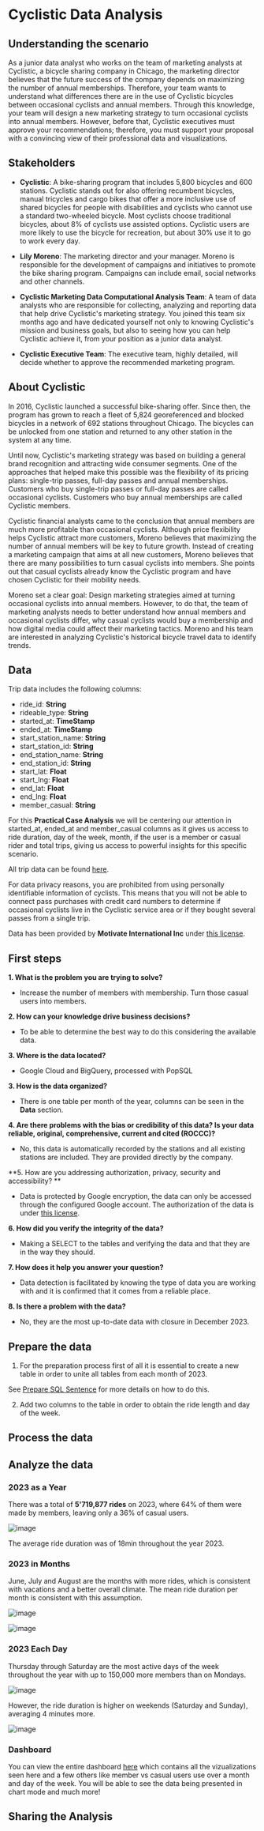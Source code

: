 # Cyclistic Data Analysis

## Understanding the scenario

As a junior data analyst who works on the team of marketing analysts at Cyclistic, a bicycle sharing company in Chicago, the marketing director believes that the future success of the company depends on maximizing the number of annual memberships. Therefore, your team wants to understand what differences there are in the use of Cyclistic bicycles between occasional cyclists and annual members. Through this knowledge, your team will design a new marketing strategy to turn occasional cyclists into annual members. However, before that, Cyclistic executives must approve your recommendations; therefore, you must support your proposal with a convincing view of their professional data and visualizations.

## Stakeholders

* **Cyclistic**: A bike-sharing program that includes 5,800 bicycles and 600 stations. Cyclistic stands out for also offering recumbent bicycles, manual tricycles and cargo bikes that offer a more inclusive use of shared bicycles for people with disabilities and cyclists who cannot use a standard two-wheeled bicycle. Most cyclists choose traditional bicycles, about 8% of cyclists use assisted options. Cyclistic users are more likely to use the bicycle for recreation, but about 30% use it to go to work every day.

* **Lily Moreno**: The marketing director and your manager. Moreno is responsible for the development of campaigns and initiatives to promote the bike sharing program. Campaigns can include email, social networks and other channels.

* **Cyclistic Marketing Data Computational Analysis Team**: A team of data analysts who are responsible for collecting, analyzing and reporting data that help drive Cyclistic's marketing strategy. You joined this team six months ago and have dedicated yourself not only to knowing Cyclistic's mission and business goals, but also to seeing how you can help Cyclistic achieve it, from your position as a junior data analyst.

* **Cyclistic Executive Team**: The executive team, highly detailed, will decide whether to approve the recommended marketing program.

## About Cyclistic

In 2016, Cyclistic launched a successful bike-sharing offer. Since then, the program has grown to reach a fleet of 5,824 georeferenced and blocked bicycles in a network of 692 stations throughout Chicago. The bicycles can be unlocked from one station and returned to any other station in the system at any time.

Until now, Cyclistic's marketing strategy was based on building a general brand recognition and attracting wide consumer segments. One of the approaches that helped make this possible was the flexibility of its pricing plans: single-trip passes, full-day passes and annual memberships. Customers who buy single-trip passes or full-day passes are called occasional cyclists. Customers who buy annual memberships are called Cyclistic members.

Cyclistic financial analysts came to the conclusion that annual members are much more profitable than occasional cyclists. Although price flexibility helps Cyclistic attract more customers, Moreno believes that maximizing the number of annual members will be key to future growth. Instead of creating a marketing campaign that aims at all new customers, Moreno believes that there are many possibilities to turn casual cyclists into members. She points out that casual cyclists already know the Cyclistic program and have chosen Cyclistic for their mobility needs.

Moreno set a clear goal: Design marketing strategies aimed at turning occasional cyclists into annual members. However, to do that, the team of marketing analysts needs to better understand how annual members and occasional cyclists differ, why casual cyclists would buy a membership and how digital media could affect their marketing tactics. Moreno and his team are interested in analyzing Cyclistic's historical bicycle travel data to identify trends.

## Data

Trip data includes the following columns:
* ride_id: **String**
* rideable_type: **String**
* started_at: **TimeStamp**
* ended_at: **TimeStamp**
* start_station_name: **String**
* start_station_id: **String**
* end_station_name: **String**
* end_station_id: **String**
* start_lat: **Float**
* start_lng: **Float**
* end_lat: **Float**
* end_lng: **Float**
* member_casual: **String**

For this **Practical Case Analysis** we will be centering our attention in started_at, ended_at and member_casual columns as it gives us access to ride duration, day of the week, month, if the user is a member or casual rider and total trips, giving us access to powerful insights for this specific scenario.

All trip data can be found [here](https://divvy-tripdata.s3.amazonaws.com/index.html).

For data privacy reasons, you are prohibited from using personally identifiable information of cyclists. This means that you will not be able to connect pass purchases with credit card numbers to determine if occasional cyclists live in the Cyclistic service area or if they bought several passes from a single trip.

Data has been provided by **Motivate International Inc** under [this license](https://www.divvybikes.com/data-license-agreement).

## First steps

**1. What is the problem you are trying to solve?**

- Increase the number of members with membership. Turn those casual users into members.

**2. How can your knowledge drive business decisions?**

- To be able to determine the best way to do this considering the available data.

**3. Where is the data located?**

- Google Cloud and BigQuery, processed with PopSQL

**3. How is the data organized?**

- There is one table per month of the year, columns can be seen in the **Data** section.

**4. Are there problems with the bias or credibility of this data? Is your data reliable, original, comprehensive, current and cited (ROCCC)?**

- No, this data is automatically recorded by the stations and all existing stations are included. They are provided directly by the company.

**5. How are you addressing authorization, privacy, security and accessibility? **

- Data is protected by Google encryption, the data can only be accessed through the configured Google account. The authorization of the data is under [this license](https://www.divvybikes.com/data-license-agreement).

**6. How did you verify the integrity of the data?**

- Making a SELECT to the tables and verifying the data and that they are in the way they should.

**7. How does it help you answer your question?**

- Data detection is facilitated by knowing the type of data you are working with and it is confirmed that it comes from a reliable place.

**8. Is there a problem with the data?**

- No, they are the most up-to-date data with closure in December 2023.

## Prepare the data

1. For the preparation process first of all it is essential to create a new table in order to unite all tables from each month of 2023.

See [Prepare SQL Sentence](/Prepare-Data) for more details on how to do this.

2. Add two columns to the table in order to obtain the ride length and day of the week.


## Process the data

## Analyze the data

### 2023 as a Year

There was a total of **5'719,877 rides** on 2023, where 64% of them were made by members, leaving only a 36% of casual users.

![image](https://github.com/EmilioCG30/cyclistic-analysis/assets/111447739/52b51ee6-0bf8-4627-b0f2-73f5a237031e)

The average ride duration was of 18min throughout the year 2023.

### 2023 in Months

June, July and August are the months with more rides, which is consistent with vacations and a better overall climate. The mean ride duration per month is consistent with this assumption.

![image](https://github.com/EmilioCG30/cyclistic-analysis/assets/111447739/827af81c-41c4-4186-92ae-347cf977e1f6)

![image](https://github.com/EmilioCG30/cyclistic-analysis/assets/111447739/95e323c7-8fb2-4e74-87fe-ad82b08aa1d9)

### 2023 Each Day

Thursday through Saturday are the most active days of the week throughout the year with up to 150,000 more members than on Mondays.

![image](https://github.com/EmilioCG30/cyclistic-analysis/assets/111447739/74c6a0e0-1b29-4783-96c7-10034bdb2c99)

However, the ride duration is higher on weekends (Saturday and Sunday), averaging 4 minutes more.

![image](https://github.com/EmilioCG30/cyclistic-analysis/assets/111447739/290e6a1a-0f64-4659-9388-4734624fa40c)

### Dashboard

You can view the entire dashboard [here](https://popsql.com/dashboards/R1U5GmL6/cyclistic?access_token=38d1bdf4080079808bd6fb5e16f3d279) which contains all the vizualizations seen here and a few others like member vs casual users use over a month and day of the week. You will be able to see the data being presented in chart mode and much more!


## Sharing the Analysis

